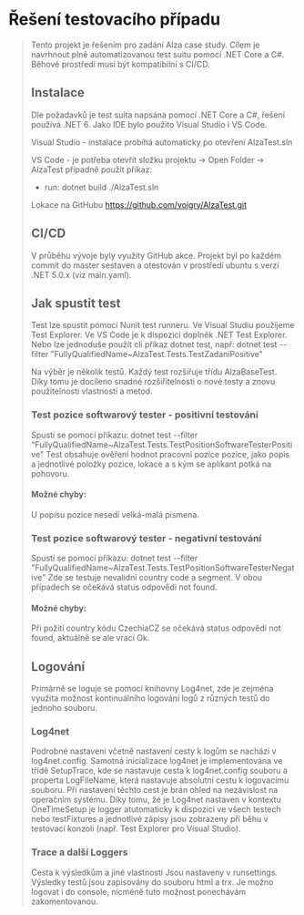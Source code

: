 # Řešení testovacího případu
> Tento projekt je řešením pro zadání Alza case study. Cílem je navrhnout plně automatizovanou test suitu pomocí .NET Core a C#. Běhové prostředí musí být
kompatibilní s CI/CD.
>
> ## Instalace
> Dle požadavků je test suita napsána pomocí .NET Core a C#, řešení používá .NET 6. Jako IDE bylo použito Visual Studio i VS Code. 
> 
> Visual Studio - instalace probíhá automaticky po otevření AlzaTest.sln
> 
> VS Code - je potřeba otevřít složku projektu -> Open Folder -> AlzaTest
> případně použít příkaz: 
> * run: dotnet build ./AlzaTest.sln
>
> Lokace na GitHubu https://github.com/voigry/AlzaTest.git
> ## CI/CD
> V průběhu vývoje byly využity GitHub akce. Projekt byl po každém commit do master sestaven a otestován v prostředí ubuntu s verzí .NET 5.0.x (viz main.yaml). 
> ## Jak spustit test
> Test lze spustit pomocí Nunit test runneru. Ve Visual Studiu použijeme Test Explorer. Ve VS Code je k dispozici doplněk .NET Test Explorer. Nebo lze jednoduše použít cli příkaz dotnet test, např: dotnet test --filter "FullyQualifiedName~AlzaTest.Tests.TestZadaniPositive"
>
> Na výběr je několik testů. Každý test rozšiřuje třídu AlzaBaseTest. Díky tomu je docíleno snadné rozšiřitelnosti o nové testy a znovu použitelnosti vlastností a metod. 
> ### Test pozice softwarový tester - positivní testování
> Spustí se pomocí příkazu: dotnet test --filter "FullyQualifiedName~AlzaTest.Tests.TestPositionSoftwareTesterPositive"
> Test obsahuje ověření hodnot pracovní pozice pozice, jako popis a jednotlivé položky pozice, lokace a s kým se aplikant potká na pohovoru.
> #### Možné chyby:
> U popisu pozice nesedí velká-malá písmena.
> ### Test pozice softwarový tester - negativní testování
> Spustí se pomocí příkazu: dotnet test --filter "FullyQualifiedName~AlzaTest.Tests.TestPositionSoftwareTesterNegative"
> Zde se testuje nevalidní country code a segment. V obou případech se očekává status odpovědi not found.
> #### Možné chyby:
> Při požití country kódu CzechiaCZ se očekává status odpovědi not found, aktuálně se ale vrací Ok.
>## Logování
> Primárně se loguje se pomocí knihovny Log4net, zde je zejména využita možnost kontinuálního logování logů z různých testů do jednoho souboru. 
> ### Log4net
> Podrobné nastavení včetně nastavení cesty k logům se nachází v log4net.config. Samotná inicializace log4net je implementována ve třídě SetupTrace, kde se nastavuje cesta k log4net.config souboru a properta LogFileName, která nastavuje absolutní cestu k logovacímu souboru. Při nastavení těchto cest je brán ohled na nezávislost na operačním systému. Díky tomu, že je Log4net nastaven v kontextu OneTimeSetup je logger atutomaticky k dispozici ve všech testech nebo testFixtures a jednotlivé zápisy jsou zobrazeny při běhu v testovací konzoli (např. Test Explorer pro Visual Studio). 
> ### Trace a další Loggers
> Cesta k výsledkům a jiné vlastnosti Jsou nastaveny v runsettings. Výsledky testů jsou zapisovány do souboru html a trx. Je možno logovat i do console, nicméně tuto možnost ponechávám zakomentovanou.
